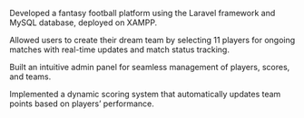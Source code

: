 Developed a fantasy football platform using the Laravel framework and MySQL database, deployed on XAMPP.

Allowed users to create their dream team by selecting 11 players for ongoing matches with real-time updates and match status tracking.

Built an intuitive admin panel for seamless management of players, scores, and teams.

Implemented a dynamic scoring system that automatically updates team points based on players’ performance.
